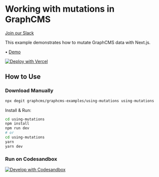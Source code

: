 # Working with mutations in GraphCMS

[Join our Slack](https://slack.graphcms.com)

This example demonstrates how to mutate GraphCMS data with Next.js.

• [Demo](https://graphcms-using-mutations.now.sh)

[![Deploy with Vercel](https://vercel.com/button)](https://vercel.com/import/project?template=https://github.com/GraphCMS/graphcms-examples/tree/master/using-mutations)

## How to Use

### Download Manually

```bash
npx degit graphcms/graphcms-examples/using-mutations using-mutations
```

Install & Run:

```bash
cd using-mutations
npm install
npm run dev
# or
cd using-mutations
yarn
yarn dev
```

### Run on Codesandbox

[![Develop with Codesandbox](https://codesandbox.io/static/img/play-codesandbox.svg)](https://codesandbox.io/s/github/GraphCMS/graphcms-examples/tree/master/using-mutations)

